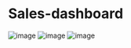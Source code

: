 # Sales-dashboard
![image](https://github.com/user-attachments/assets/9dce2986-f5b7-4790-a667-06828e190248)
![image](https://github.com/user-attachments/assets/bd5298e1-e76f-4567-a2c5-f70fd8a8a220)
![image](https://github.com/user-attachments/assets/7dce3526-fcfb-4fdb-b405-f31588829a7e)
